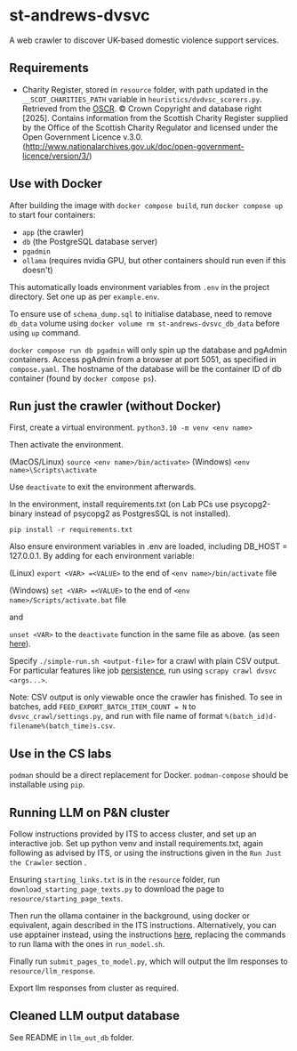 # st-andrews-dvsvc

A web crawler to discover UK-based domestic violence support services.

## Requirements

 * Charity Register, stored in `resource` folder, with path updated in the `__SCOT_CHARITIES_PATH` variable in `heuristics/dvdvsc_scorers.py`. Retrieved from the [OSCR](https://www.oscr.org.uk/about-charities/search-the-register/download-the-scottish-charity-register/).  © Crown Copyright and database right [2025]. Contains information from the Scottish Charity Register supplied by the Office of the Scottish Charity Regulator and licensed under the Open Government Licence v.3.0. (http://www.nationalarchives.gov.uk/doc/open-government-licence/version/3/)

## Use with Docker

After building the image with `docker compose build`, run `docker compose up` to start four containers:

* `app` (the crawler)
* `db` (the PostgreSQL database server)
* `pgadmin`
* `ollama` (requires nvidia GPU, but other containers should run even if this doesn't)

This automatically loads environment variables from `.env` in the project directory. Set one up as per `example.env`.

To ensure use of `schema_dump.sql` to initialise database, need to remove `db_data` volume using `docker volume rm st-andrews-dvsvc_db_data` before using `up` command.

`docker compose run db pgadmin` will only spin up the database and pgAdmin containers. Access pgAdmin from a browser at port 5051, as specified in `compose.yaml`. The hostname of the database will be the container ID of db container (found by `docker compose ps`).

## Run just the crawler (without Docker)
First, create a virtual environment.
`python3.10 -m venv <env name>`

Then activate the environment.

(MacOS/Linux) `source <env name>/bin/activate>`
(Windows) `<env name>\Scripts\activate`

Use `deactivate` to exit the environment afterwards. 

In the environment, install requirements.txt (on Lab PCs use psycopg2-binary instead of psycopg2 as PostgresSQL is not installed).

`pip install -r requirements.txt`

Also ensure environment variables in .env are loaded, including DB_HOST = 127.0.0.1. By adding for each environment variable:

(Linux) `export <VAR> =<VALUE>`  to the end of `<env name>/bin/activate` file

(Windows) `set <VAR> =<VALUE>`  to the end of `<env name>/Scripts/activate.bat` file

and

`unset <VAR>` to the `deactivate` function in the same file as above.
(as seen [here](https://stackoverflow.com/questions/9554087/setting-an-environment-variable-in-virtualenv)).

Specify `./simple-run.sh <output-file>` for a crawl with plain CSV output. For particular features like job [persistence](https://docs.scrapy.org/en/latest/topics/jobs.html), run using `scrapy crawl dvsvc <args...>`. 

Note: CSV output is only viewable once the crawler has finished. To see in batches, add
`FEED_EXPORT_BATCH_ITEM_COUNT = N` to `dvsvc_crawl/settings.py`, 
and run with file name of format `%(batch_id)d-filename%(batch_time)s.csv`.

## Use in the CS labs

`podman` should be a direct replacement for Docker. `podman-compose` should be installable using `pip`.

## Running LLM on P&N cluster

Follow instructions provided by ITS to access cluster, and set up an interactive job.
Set up python venv and install requirements.txt, again following as advised by ITS, or using the instructions given in the `Run Just the Crawler` section .

Ensuring `starting_links.txt` is in the `resource` folder, run `download_starting_page_texts.py` to download the page to `resource/starting_page_texts`.

Then run the ollama container in the background, using docker or equivalent, again described in the ITS instructions. Alternatively, you can use apptainer instead, using the instructions [here](https://wiki.cs.st-andrews.ac.uk/index.php?title=Apptainer#Nvidia_container_images), replacing the commands to run llama with the ones in `run_model.sh`.

Finally run `submit_pages_to_model.py`, which will output the llm responses to `resource/llm_response`.

Export llm responses from cluster as required. 

## Cleaned LLM output database
 See README in `llm_out_db` folder.

